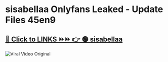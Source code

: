 
 # sisabellaa Onlyfans Leaked - Update Files 45en9

## <h2><a href="https://clipsfans.com/sisabellaa&ref=git">🔗 Click to LINKS ⏩⏩ 👉 🟢 sisabellaa </a></h2>

<a href="https://clipsfans.com/sisabellaa&ref=git" rel="nofollow" data-target="animated-image.originalLink"><img src="https://i.ibb.co.com/xMMVF88/686577567.gif" alt="Viral Video Original" style="max-width: 100%; display: inline-block;" data-target="animated-image.originalImage"></a>

